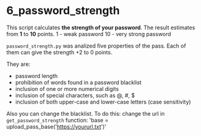 # 6_password_strength 
  This script calculates **the strength of your password**. The result estimates from __1__ to __10__ points. 
1 - weak password
10 - very strong password

`password_strength.py` was analized  five properties of the pass. Each of them can give the strength +2 to 0 points.

They are: 

* password length
* prohibition of words found in a password blacklist
* inclusion of one or more numerical digits
* inclusion of special characters, such as @, #, $
* inclusion of both upper-case and lower-case letters (case sensitivity)

Also you can change the blacklist.  To do this: 
  change the url in `get_password_strength` function:
  'base = upload_pass_base('https://yoururl.txt')'
   
